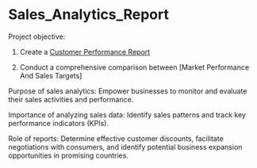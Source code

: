 # Sales_Analytics_Report


Project objective:

1. Create a [Customer Performance Report](https://github.com/PushpanjaliPrasad13/Sales_Analytics_Report/blob/main/Customer%20Performance%20Report.pdf)

2. Conduct a comprehensive comparison between [Market Performance And Sales Targets]

Purpose of sales analytics: Empower businesses to monitor and evaluate their sales activities and performance.

Importance of analyzing sales data: Identify sales patterns and track key performance indicators (KPIs).

Role of reports: Determine effective customer discounts, facilitate negotiations with consumers, and identify potential business expansion opportunities in promising countries.
